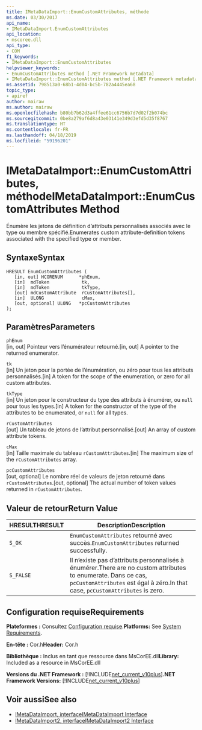 ```yaml
---
title: IMetaDataImport::EnumCustomAttributes, méthode
ms.date: 03/30/2017
api_name:
- IMetaDataImport.EnumCustomAttributes
api_location:
- mscoree.dll
api_type:
- COM
f1_keywords:
- IMetaDataImport::EnumCustomAttributes
helpviewer_keywords:
- EnumCustomAttributes method [.NET Framework metadata]
- IMetaDataImport::EnumCustomAttributes method [.NET Framework metadata]
ms.assetid: 798513a0-68b1-4d04-bc5b-782a4445ea68
topic_type:
- apiref
author: mairaw
ms.author: mairaw
ms.openlocfilehash: b80bb7b62d3a4ffee61cc6756b7d7d02f2b074bc
ms.sourcegitcommit: 0be8a279af6d8a43e03141e349d3efd5d35f8767
ms.translationtype: HT
ms.contentlocale: fr-FR
ms.lasthandoff: 04/18/2019
ms.locfileid: "59196201"
---
```

# <a name="imetadataimportenumcustomattributes-method"></a><span data-ttu-id="634c8-102">IMetaDataImport::EnumCustomAttributes, méthode</span><span class="sxs-lookup"><span data-stu-id="634c8-102">IMetaDataImport::EnumCustomAttributes Method</span></span>
<span data-ttu-id="634c8-103">Énumère les jetons de définition d’attributs personnalisés associés avec le type ou membre spécifié.</span><span class="sxs-lookup"><span data-stu-id="634c8-103">Enumerates custom attribute-definition tokens associated with the specified type or member.</span></span>  
  
## <a name="syntax"></a><span data-ttu-id="634c8-104">Syntaxe</span><span class="sxs-lookup"><span data-stu-id="634c8-104">Syntax</span></span>  
  
```  
HRESULT EnumCustomAttributes (   
   [in, out] HCORENUM      *phEnum,  
   [in]  mdToken            tk,   
   [in]  mdToken            tkType,   
   [out] mdCustomAttribute  rCustomAttributes[],   
   [in]  ULONG              cMax,  
   [out, optional] ULONG   *pcCustomAttributes  
);  
```  
  
## <a name="parameters"></a><span data-ttu-id="634c8-105">Paramètres</span><span class="sxs-lookup"><span data-stu-id="634c8-105">Parameters</span></span>  
 `phEnum`  
 <span data-ttu-id="634c8-106">[in, out] Pointeur vers l’énumérateur retourné.</span><span class="sxs-lookup"><span data-stu-id="634c8-106">[in, out] A pointer to the returned enumerator.</span></span>  
  
 `tk`  
 <span data-ttu-id="634c8-107">[in] Un jeton pour la portée de l’énumération, ou zéro pour tous les attributs personnalisés.</span><span class="sxs-lookup"><span data-stu-id="634c8-107">[in] A token for the scope of the enumeration, or zero for all custom attributes.</span></span>  
  
 `tkType`  
 <span data-ttu-id="634c8-108">[in] Un jeton pour le constructeur du type des attributs à énumérer, ou `null` pour tous les types.</span><span class="sxs-lookup"><span data-stu-id="634c8-108">[in] A token for the constructor of the type of the attributes to be enumerated, or `null` for all types.</span></span>  
  
 `rCustomAttributes`  
 <span data-ttu-id="634c8-109">[out] Un tableau de jetons de l’attribut personnalisé.</span><span class="sxs-lookup"><span data-stu-id="634c8-109">[out] An array of custom attribute tokens.</span></span>  
  
 `cMax`  
 <span data-ttu-id="634c8-110">[in] Taille maximale du tableau `rCustomAttributes`.</span><span class="sxs-lookup"><span data-stu-id="634c8-110">[in] The maximum size of the `rCustomAttributes` array.</span></span>  
  
 `pcCustomAttributes`  
 <span data-ttu-id="634c8-111">[out, optional] Le nombre réel de valeurs de jeton retourné dans `rCustomAttributes`.</span><span class="sxs-lookup"><span data-stu-id="634c8-111">[out, optional] The actual number of token values returned in `rCustomAttributes`.</span></span>  
  
## <a name="return-value"></a><span data-ttu-id="634c8-112">Valeur de retour</span><span class="sxs-lookup"><span data-stu-id="634c8-112">Return Value</span></span>  
  
|<span data-ttu-id="634c8-113">HRESULT</span><span class="sxs-lookup"><span data-stu-id="634c8-113">HRESULT</span></span>|<span data-ttu-id="634c8-114">Description</span><span class="sxs-lookup"><span data-stu-id="634c8-114">Description</span></span>|  
|-------------|-----------------|  
|`S_OK`|<span data-ttu-id="634c8-115">`EnumCustomAttributes` retourné avec succès.</span><span class="sxs-lookup"><span data-stu-id="634c8-115">`EnumCustomAttributes` returned successfully.</span></span>|  
|`S_FALSE`|<span data-ttu-id="634c8-116">Il n’existe pas d’attributs personnalisés à énumérer.</span><span class="sxs-lookup"><span data-stu-id="634c8-116">There are no custom attributes to enumerate.</span></span> <span data-ttu-id="634c8-117">Dans ce cas, `pcCustomAttributes` est égal à zéro.</span><span class="sxs-lookup"><span data-stu-id="634c8-117">In that case, `pcCustomAttributes` is zero.</span></span>|  
  
## <a name="requirements"></a><span data-ttu-id="634c8-118">Configuration requise</span><span class="sxs-lookup"><span data-stu-id="634c8-118">Requirements</span></span>  
 <span data-ttu-id="634c8-119">**Plateformes :** Consultez [Configuration requise](../../../../docs/framework/get-started/system-requirements.md).</span><span class="sxs-lookup"><span data-stu-id="634c8-119">**Platforms:** See [System Requirements](../../../../docs/framework/get-started/system-requirements.md).</span></span>  
  
 <span data-ttu-id="634c8-120">**En-tête :** Cor.h</span><span class="sxs-lookup"><span data-stu-id="634c8-120">**Header:** Cor.h</span></span>  
  
 <span data-ttu-id="634c8-121">**Bibliothèque :** Inclus en tant que ressource dans MsCorEE.dll</span><span class="sxs-lookup"><span data-stu-id="634c8-121">**Library:** Included as a resource in MsCorEE.dll</span></span>  
  
 <span data-ttu-id="634c8-122">**Versions du .NET Framework :** [!INCLUDE[net_current_v10plus](../../../../includes/net-current-v10plus-md.md)]</span><span class="sxs-lookup"><span data-stu-id="634c8-122">**.NET Framework Versions:** [!INCLUDE[net_current_v10plus](../../../../includes/net-current-v10plus-md.md)]</span></span>  
  
## <a name="see-also"></a><span data-ttu-id="634c8-123">Voir aussi</span><span class="sxs-lookup"><span data-stu-id="634c8-123">See also</span></span>

- [<span data-ttu-id="634c8-124">IMetaDataImport, interface</span><span class="sxs-lookup"><span data-stu-id="634c8-124">IMetaDataImport Interface</span></span>](../../../../docs/framework/unmanaged-api/metadata/imetadataimport-interface.md)
- [<span data-ttu-id="634c8-125">IMetaDataImport2, interface</span><span class="sxs-lookup"><span data-stu-id="634c8-125">IMetaDataImport2 Interface</span></span>](../../../../docs/framework/unmanaged-api/metadata/imetadataimport2-interface.md)
